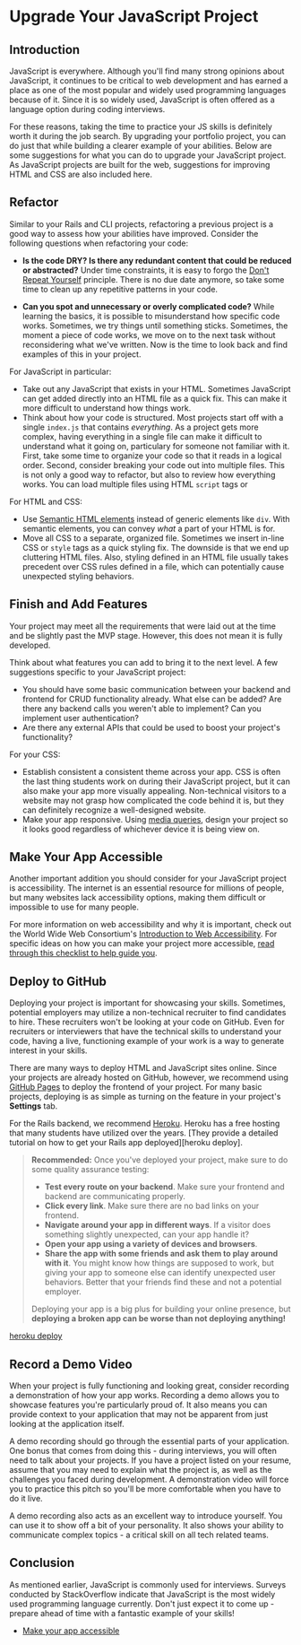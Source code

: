 # Upgrade Your JavaScript Project

## Introduction

JavaScript is everywhere. Although you'll find many strong opinions about
JavaScript, it continues to be critical to web development and has earned a
place as one of the most popular and widely used programming languages because
of it. Since it is so widely used, JavaScript is often offered as a language
option during coding interviews.

For these reasons, taking the time to practice your JS skills is definitely
worth it during the job search. By upgrading your portfolio project, you can do
just that while building a clearer example of your abilities. Below are some
suggestions for what you can do to upgrade your JavaScript project. As
JavaScript projects are built for the web, suggestions for improving HTML and
CSS are also included here.

## Refactor

Similar to your Rails and CLI projects, refactoring a previous project is a good
way to assess how your abilities have improved. Consider the following questions
when refactoring your code:

- **Is the code DRY? Is there any redundant content that could be reduced or
  abstracted?** Under time constraints, it is easy to forgo the [Don't Repeat
  Yourself][dry] principle. There is no due date anymore, so take some time to
  clean up any repetitive patterns in your code.

- **Can you spot and unnecessary or overly complicated code?** While learning the
  basics, it is possible to misunderstand how specific code works. Sometimes, we
  try things until something sticks. Sometimes, the moment a piece of code
  works, we move on to the next task without reconsidering what we've written.
  Now is the time to look back and find examples of this in your project.

[dry]: https://en.wikipedia.org/wiki/Don%27t_repeat_yourself

For JavaScript in particular:

- Take out any JavaScript that exists in your HTML. Sometimes JavaScript can get
  added directly into an HTML file as a quick fix. This can make it more
  difficult to understand how things work.
- Think about how your code is structured. Most projects start off with a single
  `index.js` that contains _everything_. As a project gets more complex, having
  everything in a single file can make it difficult to understand what it going
  on, particulary for someone not familiar with it. First, take some time to
  organize your code so that it reads in a logical order. Second, consider
  breaking your code out into multiple files. This is not only a good way to
  refactor, but also to review how everything works. You can load multiple files
  using HTML `script` tags or

For HTML and CSS:

- Use [Semantic HTML elements][] instead of generic elements like `div`. With
  semantic elements, you can convey _what_ a part of your HTML is for.
- Move all CSS to a separate, organized file. Sometimes we insert in-line CSS or
  `style` tags as a quick styling fix. The downside is that we end up cluttering
  HTML files. Also, styling defined in an HTML file usually takes precedent over CSS
  rules defined in a file, which can potentially cause unexpected styling behaviors.

[Semantic HTML elements]: https://www.w3schools.com/html/html5_semantic_elements.asp

## Finish and Add Features

Your project may meet all the requirements that were laid out at the time and be
slightly past the MVP stage. However, this does not mean it is fully developed.

Think about what features you can add to bring it to the next level. A few
suggestions specific to your JavaScript project:

- You should have some basic communication between your backend and frontend for
  CRUD functionality already. What else can be added? Are there any backend
  calls you weren't able to implement? Can you implement user authentication?
- Are there any external APIs that could be used to boost your project's
  functionality?

For your CSS:

- Establish consistent a consistent theme across your app. CSS is often the last
  thing students work on during their JavaScript project, but it can also make
  your app more visually appealing. Non-technical visitors to a website may not
  grasp how complicated the code behind it is, but they can definitely recognize
  a well-designed website.
- Make your app responsive. Using [media queries][], design your
  project so it looks good regardless of whichever device it is being view on.

[media queries]: https://developer.mozilla.org/en-US/docs/Web/CSS/Media_Queries/Using_media_queries

## Make Your App Accessible

Another important addition you should consider for your JavaScript project is
accessibility. The internet is an essential resource for millions of people, but
many websites lack accessibility options, making them difficult or impossible to
use for many people.

For more information on web accessibility and why it is important, check out the
World Wide Web Consortium's [Introduction to Web Accessibility][access]. For
specific ideas on how you can make your project more accessible,
[read through this checklist to help guide you][checklist].

[access]: https://www.w3.org/WAI/fundamentals/accessibility-intro/
[checklist]: https://dev.to/sylwiavargas/checklist-web-accessibility-3abl

## Deploy to GitHub

Deploying your project is important for showcasing your skills. Sometimes,
potential employers may utilize a non-technical recruiter to find candidates to
hire. These recruiters won't be looking at your code on GitHub. Even for
recruiters or interviewers that have the technical skills to understand your
code, having a live, functioning example of your work is a way to generate
interest in your skills.

There are many ways to deploy HTML and JavaScript sites online. Since your
projects are already hosted on GitHub, however, we recommend using
[GitHub Pages][] to deploy the frontend of your project. For many basic
projects, deploying is as simple as turning on the feature in your project's
**Settings** tab.

For the Rails backend, we recommend [Heroku](https://www.heroku.com/). Heroku
has a free hosting that many students have utilized over the years.
[They provide a detailed tutorial on how to get your Rails app deployed][heroku deploy].

> **Recommended:** Once you've deployed your project, make sure to do some
> quality assurance testing:
>
> - **Test every route on your backend**. Make sure your frontend and backend
>   are communicating properly.
> - **Click every link**. Make sure there are no bad links on your frontend.
> - **Navigate around your app in different ways**. If a visitor does something
>   slightly unexpected, can your app handle it?
> - **Open your app using a variety of devices and browsers**.
> - **Share the app with some friends and ask them to play around with it**. You
>   might know how things are supposed to work, but giving your app to someone
>   else can identify unexpected user behaviors. Better that your friends find
>   these and not a potential employer.
>
> Deploying your app is a big plus for building your online presence, but
> **deploying a broken app can be worse than not deploying anything!**

[GitHub Pages]: https://pages.github.com/
[heroku deploy](https://devcenter.heroku.com/articles/getting-started-with-rails5)

## Record a Demo Video

When your project is fully functioning and looking great, consider recording a
demonstration of how your app works. Recording a demo allows you to showcase
features you're particularly proud of. It also means you can provide context to
your application that may not be apparent from just looking at the application
itself.

A demo recording should go through the essential parts of your application. One
bonus that comes from doing this - during interviews, you will often need to
talk about your projects. If you have a project listed on your resume, assume
that you may need to explain what the project is, as well as the challenges you
faced during development. A demonstration video will force you to practice this
pitch so you'll be more comfortable when you have to do it live.

A demo recording also acts as an excellent way to introduce yourself. You can
use it to show off a bit of your personality. It also shows your ability to
communicate complex topics - a critical skill on all tech related teams.

## Conclusion

As mentioned earlier, JavaScript is commonly used for interviews. Surveys
conducted by StackOverflow indicate that JavaScript is the most widely used
programming language currently. Don't just expect it to come up - prepare ahead
of time with a fantastic example of your skills!

- [Make your app accessible](https://dev.to/sylwiavargas/checklist-web-accessibility-3abl)

